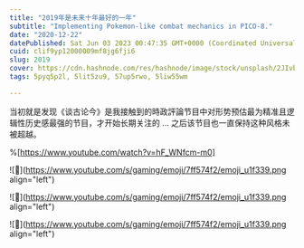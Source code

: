 ```yaml
---
title: "2019年是未来十年最好的一年"
subtitle: "Implementing Pokemon-like combat mechanics in PICO-8."
date: "2020-12-22"
datePublished: Sat Jun 03 2023 00:47:35 GMT+0000 (Coordinated Universal Time)
cuid: clif9yp12000009mf8jg6fji6
slug: 2019
cover: https://cdn.hashnode.com/res/hashnode/image/stock/unsplash/2JIvboGLeho/upload/48d62bc9fb426d1a93bf4ad8b12f9913.jpeg
tags: 5pyq5p2l, 5lit5zu9, 57up5rwo, 5liw55wm

---
```


当初就是发现《谈古论今》是我接触到的時政評論节目中对形势预估最为精准且逻辑性历史感最强的节目，才开始长期关注的 … 之后该节目也一直保持这种风格未被超越。

%[https://www.youtube.com/watch?v=hF_WNfcm-m0] 

![🌹](https://www.youtube.com/s/gaming/emoji/7ff574f2/emoji_u1f339.png align="left")

![🌹](https://www.youtube.com/s/gaming/emoji/7ff574f2/emoji_u1f339.png align="left")

![🌹](https://www.youtube.com/s/gaming/emoji/7ff574f2/emoji_u1f339.png align="left")